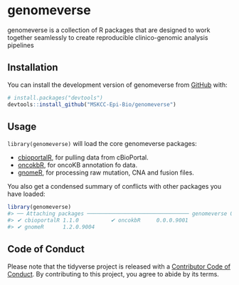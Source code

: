 
<!-- README.md is generated from README.Rmd. Please edit that file -->

# genomeverse

<!-- badges: start -->
<!-- badges: end -->

genomeverse is a collection of R packages that are designed to work
together seamlessly to create reproducible clinico-genomic analysis
pipelines

## Installation

You can install the development version of genomeverse from
[GitHub](https://github.com/) with:

``` r
# install.packages("devtools")
devtools::install_github("MSKCC-Epi-Bio/genomeverse")
```

## Usage

`library(genomeverse)` will load the core genomeverse packages:

- [cbioportalR](https://www.karissawhiting.com/cbioportalR/), for
  pulling data from cBioPortal.
- [oncokbR](https://www.karissawhiting.com/oncokbR/), for oncoKB
  annotation fo data.
- [gnomeR](https://mskcc-epi-bio.github.io/gnomeR/), for processing raw
  mutation, CNA and fusion files.

You also get a condensed summary of conflicts with other packages you
have loaded:

``` r
library(genomeverse)
#> ── Attaching packages ──────────────────────────────── genomeverse 0.0.0.9000 ──
#> ✔ cbioportalR 1.1.0          ✔ oncokbR     0.0.0.9001
#> ✔ gnomeR      1.2.0.9004
```

## Code of Conduct

Please note that the tidyverse project is released with a [Contributor
Code of Conduct](https://tidyverse.tidyverse.org/CODE_OF_CONDUCT.html).
By contributing to this project, you agree to abide by its terms.
